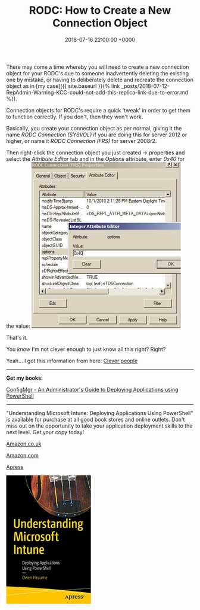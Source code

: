﻿---
layout: post
title:  "RODC: How to Create a New Connection Object"
date:   2018-07-16 22:00:00 +0000
categories: RODC
tags: [rodc,connection]
---
There may come a time whereby you will need to create a new connection object for your RODC's due to someone inadvertently deleting the existing one by mistake, or having to deliberately delete and recreate the connection object as in [my case]({{ site.baseurl }}{% link _posts/2018-07-12-RepAdmin-Warning-KCC-could-not-add-this-replica-link-due-to-error.md %}).

Connection objects for RODC's require a quick 'tweak' in order to get them to function correctly.  If you don't, then they won't work.

Basically, you create your connection object as per normal, giving it the name *RODC Connection (SYSVOL)* if you are doing this for server 2012 or higher, or name it *RODC Connection (FRS)* for server 2008r2.

Then right-click the connection object you just created -> properties and select the *Attribute Editor* tab and in the *Options* attribute, enter *0x40* for the value:
![1RODC](/assets/images/1RODC.JPG)

That's it.

You *know* I'm not clever enough to just know all this right?  Right?  

Yeah... I got this information from here: [Clever people](https://support.microsoft.com/en-gb/help/3212965/events-6804-and-2843-are-logged-and-rodcs-do-not-replicate-sysvol)

---

**Get my books:**

[ConfigMgr - An Administrator's Guide to Deploying Applications using PowerShell](https://leanpub.com/configmgr-DeployUsingPS)

---

"Understanding Microsoft Intune: Deploying Applications Using PowerShell" is available for purchase at all good book stores and online outlets. Don't miss out on the opportunity to take your application deployment skills to the next level. Get your copy today!

[Amazon.co.uk](https://www.amazon.co.uk/Understanding-Microsoft-Intune-Applications-PowerShell/dp/1484288491/ref=asc_df_1484288491/?tag=googshopuk-21&linkCode=df0&hvadid=606535180727&hvpos=&hvnetw=g&hvrand=12156935864725452536&hvpone=&hvptwo=&hvqmt=&hvdev=c&hvdvcmdl=&hvlocint=&hvlocphy=9045778&hvtargid=pla-1897625803371&psc=1&th=1&psc=1)

[Amazon.com](https://www.amazon.com/Understanding-Microsoft-Intune-Applications-PowerShell/dp/1484288491/ref=sr_1_1?crid=2K98Q1E7TIKLJ&keywords=understanding+intune&qid=1682103272&sprefix=understanding+intune%2Caps%2C157&sr=8-1)

[Apress](https://link.springer.com/book/10.1007/978-1-4842-8850-4?source=shoppingads&locale=en-gb&gclid=CjwKCAjw6IiiBhAOEiwALNqncSKm2i93L3ZU_g23RICE6TxylXFk6HPq6YS6HLgsqr_vtCFbzQJMORoCFXUQAvD_BwE)


![](/assets/images/Apress_Intune.png)